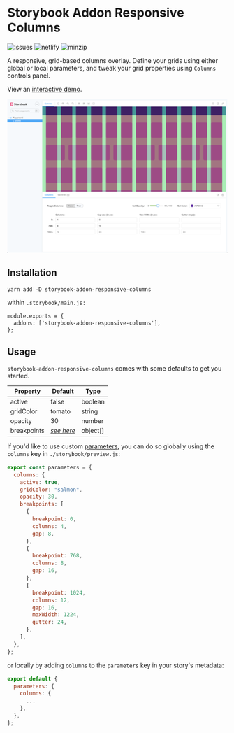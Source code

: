 # Storybook Addon Responsive Columns

![issues](https://img.shields.io/github/issues/adamfratino/storybook-addon-responsive-columns)
![netlify](https://img.shields.io/netlify/e2f3ff92-d5b5-480e-8433-bea2a3993190)
![minzip](https://img.shields.io/bundlephobia/minzip/storybook-addon-responsive-columns)

A responsive, grid-based columns overlay. Define your grids using either global or local parameters, and tweak your grid properties using `Columns` controls panel.

View an [interactive demo](https://storybook-addon-responsive-columns.netlify.app/).

![example screenshot](https://github.com/adamfratino/storybook-addon-responsive-columns/blob/main/screenshot.png?raw=true)

## Installation

```
yarn add -D storybook-addon-responsive-columns
```

within `.storybook/main.js:`

```
module.exports = {
  addons: ['storybook-addon-responsive-columns'],
};
```

## Usage

`storybook-addon-responsive-columns` comes with some defaults to get you started.

| Property    | Default                                                                                                                                                | Type     |
| ----------- | ------------------------------------------------------------------------------------------------------------------------------------------------------ | -------- |
| active      | false                                                                                                                                                  | boolean  |
| gridColor   | tomato                                                                                                                                                 | string   |
| opacity     | 30                                                                                                                                                     | number   |
| breakpoints | _[see here](https://github.com/adamfratino/storybook-addon-responsive-columns/blob/099dc1bdce931662e77f7ebed53575b48bbf0e45/src/preset/preview.ts#L9)_ | object[] |

If you'd like to use custom [parameters](https://storybook.js.org/docs/react/writing-stories/parameters), you can do so globally using the `columns` key in `./storybook/preview.js`:

```js
export const parameters = {
  columns: {
    active: true,
    gridColor: "salmon",
    opacity: 30,
    breakpoints: [
      {
        breakpoint: 0,
        columns: 4,
        gap: 8,
      },
      {
        breakpoint: 768,
        columns: 8,
        gap: 16,
      },
      {
        breakpoint: 1024,
        columns: 12,
        gap: 16,
        maxWidth: 1224,
        gutter: 24,
      },
    ],
  },
};
```

or locally by adding `columns` to the `parameters` key in your story's metadata:

```js
export default {
  parameters: {
    columns: {
      ...
    },
  },
};
```
